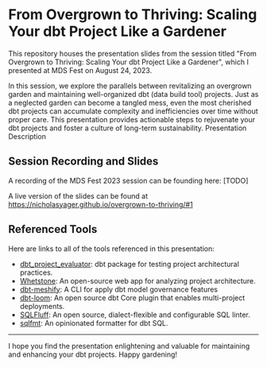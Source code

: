 # From Overgrown to Thriving: Scaling Your dbt Project Like a Gardener

This repository houses the presentation slides from the session titled "From Overgrown to Thriving: Scaling Your dbt Project Like a Gardener", which I presented at MDS Fest on August 24, 2023.

In this session, we explore the parallels between revitalizing an overgrown garden and maintaining well-organized dbt (data build tool) projects. Just as a neglected garden can become a tangled mess, even the most cherished dbt projects can accumulate complexity and inefficiencies over time without proper care. This presentation provides actionable steps to rejuvenate your dbt projects and foster a culture of long-term sustainability.
Presentation Description

## Session Recording and Slides

A recording of the MDS Fest 2023 session can be founding here: [TODO]

A live version of the slides can be found at https://nicholasyager.github.io/overgrown-to-thriving/#1

## Referenced Tools

Here are links to all of the tools referenced in this presentation:

- [dbt_project_evaluator](https://github.com/dbt-labs/dbt-project-evaluator): dbt package for testing project architectural practices.
- [Whetstone](https://whetstone.nicholasyager.com/): An open-source web app for analyzing project architecture.
- [dbt-meshify](https://github.com/dbt-labs/dbt-meshify): A CLI for apply dbt model governance features
- [dbt-loom](https://github.com/nicholasyager/dbt-loom): An open source dbt Core plugin that enables multi-project deployments.
- [SQLFluff](https://sqlfluff.com/): An open source, dialect-flexible and configurable SQL linter.
- [sqlfmt](https://github.com/tconbeer/sqlfmt): An opinionated formatter for dbt SQL.

---

I hope you find the presentation enlightening and valuable for maintaining and enhancing your dbt projects. Happy gardening!
